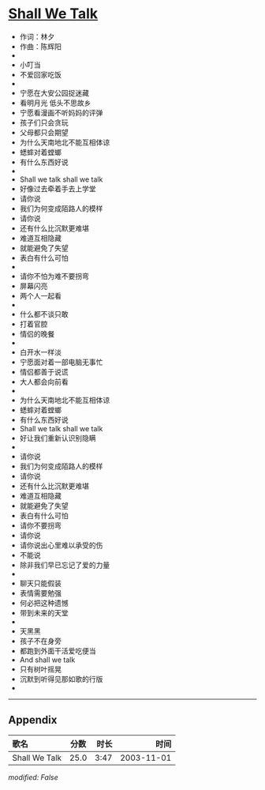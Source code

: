 # [Shall We Talk](https://music.163.com/song?id=66591)

* 作词：林夕
* 作曲：陈辉阳
* 
* 小叮当
* 不爱回家吃饭
* 
* 宁愿在大安公园捉迷藏
* 看明月光 低头不思故乡
* 宁愿看漫画不听妈妈的评弹
* 孩子们只会贪玩
* 父母都只会期望
* 为什么天南地北不能互相体谅
* 蟋蟀对着螳螂
* 有什么东西好说
* 
* Shall we talk shall we talk
* 好像过去牵着手去上学堂
* 请你说
* 我们为何变成陌路人的模样
* 请你说
* 还有什么比沉默更难堪
* 难道互相隐藏
* 就能避免了失望
* 表白有什么可怕
* 
* 请你不怕为难不要拐弯
* 屏幕闪亮
* 两个人一起看
* 
* 什么都不谈只敢
* 打着官腔
* 情侣的晚餐
* 
* 白开水一样淡
* 宁愿面对着一部电脑无事忙
* 情侣都善于说谎
* 大人都会向前看
* 
* 为什么天南地北不能互相体谅
* 蟋蟀对着螳螂
* 有什么东西好说
* Shall we talk shall we talk
* 好让我们重新认识别隐瞒
* 
* 请你说
* 我们为何变成陌路人的模样
* 请你说
* 还有什么比沉默更难堪
* 难道互相隐藏
* 就能避免了失望
* 表白有什么可怕
* 请你不要拐弯
* 请你说
* 请你说出心里难以承受的伤
* 不能说
* 除非我们早已忘记了爱的力量
* 
* 聊天只能假装
* 表情需要勉强
* 何必把这种遗憾
* 带到未来的天堂
* 
* 天黑黑
* 孩子不在身旁
* 都跑到外面干活爱吃便当
* And shall we talk
* 只有树叶摇晃
* 沉默到听得见那如歌的行版
* 


---

## Appendix

|歌名|分数|时长|时间|
|:---|:---:|---:|---:|
|Shall We Talk|25.0|3:47|2003-11-01

*modified: False*